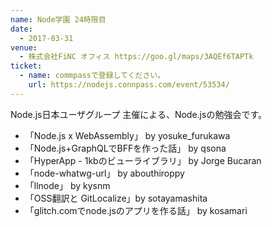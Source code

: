 ```yaml
---
name: Node学園 24時限目
date:
  - 2017-03-31
venue:
  - 株式会社FiNC オフィス https://goo.gl/maps/3AQEf6TAPTk
ticket:
  - name: commpassで登録してください。
    url: https://nodejs.connpass.com/event/53534/
---
```


Node.js日本ユーザグループ 主催による、Node.jsの勉強会です。

- 「Node.js x WebAssembly」 by yosuke_furukawa
- 「Node.js+GraphQLでBFFを作った話」 by qsona
- 「HyperApp - 1kbのビューライブラリ」 by Jorge Bucaran
- 「node-whatwg-url」 by abouthiroppy
- 「llnode」 by kysnm
- 「OSS翻訳と GitLocalize」by sotayamashita
- 「glitch.comでnode.jsのアプリを作る話」 by kosamari
